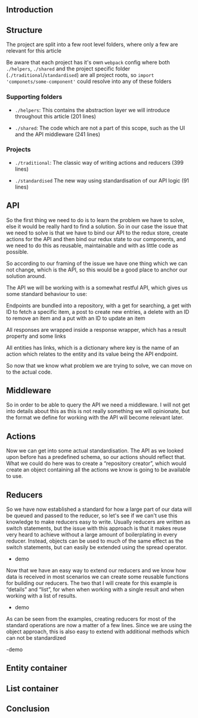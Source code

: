 ## Introduction



## Structure

The project are split into a few root level folders, where only a few are relevant for this article

Be aware that each project has it's own `webpack` config where both `./helpers`, `./shared` and the project specific folder (`./traditional`/`standardised`) are all project roots, so `import 'componets/some-component'` could resolve into any of these folders

### Supporting folders

* `./helpers`: This contains the abstraction layer we will introduce throughout this article (201 lines)

* `./shared`: The code which are not a part of this scope, such as the UI and the API middleware (241 lines)

### Projects

* `./traditional`: The classic way of writing actions and reducers (399 lines)

* `./standardised` The new way using standardisation of our API logic (91 lines)



## API

So the first thing we need to do is to learn the problem we have to solve, else it would be really hard to find a solution. So in our case the issue that we need to solve is that we have to bind our API to the redux store, create actions for the API and then bind our redux state to our components, and we need to do this as reusable, maintainable and with as little code as possible.

So according to our framing of the issue we have one thing which we can not change, which is the API, so this would be a good place to anchor our solution around.

The API we will be working with is a somewhat restful API, which gives us some standard behaviour to use:

Endpoints are bundled into a repository, with a get for searching, a get with ID to fetch a specific item, a post to create new entries, a delete with an ID to remove an item and a put with an ID to update an item

All responses are wrapped inside a response wrapper, which has a result property and some links

All entities has links, which is a dictionary where key is the name of an action which relates to the entity and its value being the API endpoint.

So now that we know what problem we are trying to solve, we can move on to the actual code.



## Middleware

So in order to be able to query the API we need a middleware. I will not get into details about this as this is not really something we will opinionate, but the format we define for working with the API will become relevant later.



## Actions

Now we can get into some actual standardisation. The API as we looked upon before has a predefined schema, so our actions should reflect that. What we could do here was to create a “repository creator”, which would create an object containing all the actions we know is going to be available to use.



## Reducers

So we have now established a standard for how a large part of our data will be queued and passed to the reducer, so let's see if we can't use this knowledge to make reducers easy to write.
Usually reducers are written as switch statements, but the issue with this approach is that it makes reuse very heard to achieve without a large amount of boilerplating in every reducer. Instead, objects can be used to much of the same effect as the switch statements, but can easily be extended using the spread operator.

- demo

Now that we have an easy way to extend our reducers and we know how data is received in most scenarios we can create some reusable functions for building our reducers. The two that I will create for this example is “details” and “list”, for when when working with a single result and when working with a list of results.

- demo

As can be seen from the examples, creating reducers for most of the standard operations are now a matter of a few lines. Since we are using the object approach, this is also easy to extend with additional methods which can not be standardized

-demo



## Entity container



## List container



## Conclusion
